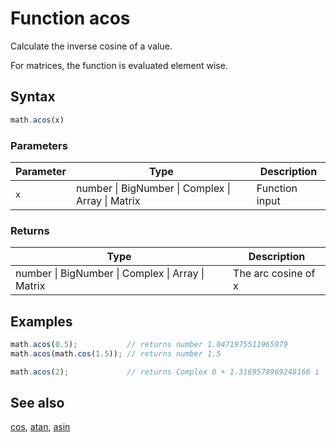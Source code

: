 # Function acos

Calculate the inverse cosine of a value.

For matrices, the function is evaluated element wise.


## Syntax

```js
math.acos(x)
```

### Parameters

Parameter | Type | Description
--------- | ---- | -----------
`x` | number &#124; BigNumber &#124; Complex &#124; Array &#124; Matrix | Function input

### Returns

Type | Description
---- | -----------
number &#124; BigNumber &#124; Complex &#124; Array &#124; Matrix | The arc cosine of x


## Examples

```js
math.acos(0.5);           // returns number 1.0471975511965979
math.acos(math.cos(1.5)); // returns number 1.5

math.acos(2);             // returns Complex 0 + 1.3169578969248166 i
```


## See also

[cos](cos.md),
[atan](atan.md),
[asin](asin.md)


<!-- Note: This file is automatically generated from source code comments. Changes made in this file will be overridden. -->
